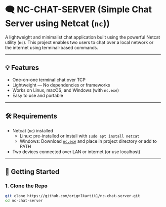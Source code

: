 
# 🗨️  NC-CHAT-SERVER (Simple Chat Server using Netcat (`nc`))

A lightweight and minimalist chat application built using the powerful Netcat utility (`nc`). This project enables two users to chat over a local network or the internet using terminal-based commands.

---

## 💡 Features

- One-on-one terminal chat over TCP
- Lightweight — No dependencies or frameworks
- Works on Linux, macOS, and Windows (with `nc.exe`)
- Easy to use and portable

---

## 🛠️ Requirements

- Netcat (`nc`) installed
  - Linux: pre-installed or install with `sudo apt install netcat`
  - Windows: Download [`nc.exe`](https://eternallybored.org/misc/netcat/) and place in project directory or add to PATH
- Two devices connected over LAN or internet (or use localhost)

---

## 🚀 Getting Started

### 1. Clone the Repo

```bash
git clone https://github.com/orignlkartik1/nc-chat-server.git
cd nc-chat-server

